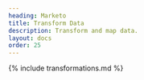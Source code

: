 ```yaml
---
heading: Marketo
title: Transform Data
description: Transform and map data.
layout: docs
order: 25
---
```


{% include transformations.md %}

